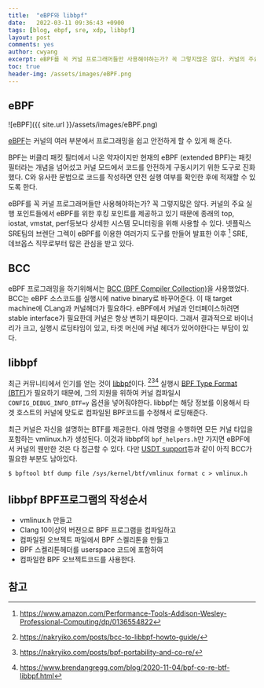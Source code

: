```yaml
---
title:  "eBPF와 libbpf"
date:   2022-03-11 09:36:43 +0900
tags: [blog, ebpf, sre, xdp, libbpf]
layout: post
comments: yes
author: cwyang
excerpt: eBPF를 꼭 커널 프로그래머들만 사용해야하는가? 꼭 그렇지많은 않다. 커널의 주요 실행 포인트들에서 eBPF를 위한 후킹 포인트를 제공하고 있기 때문에 종래의 top, iostat, vmstat, perf등보다 상세한 시스템 모니터링을 위해 사용할 수 있다. 넷플릭스 SRE팀의 브렌단 그렉이 eBPF를 이용한 여러가지 도구를 만들어 발표한 이후 SRE, 데브옵스 직무로부터 많은 관심을 받고 있다. 
toc: true
header-img: /assets/images/eBPF.png
---
```

## eBPF
![eBPF]({{ site.url }}/assets/images/eBPF.png)

[eBPF](https://ebpf.io/)는 커널의 여러 부분에서 프로그래밍을 쉽고 안전하게 할 수 있게 해 준다.

BPF는 버클리 패킷 필터에서 나온 약자이지만 현재의 eBPF (extended BPF)는 패킷 필터라는 개념을 넘어섰고
커널 모드에서 코드를 안전하게 구동시키기 위한 도구로 진화했다. C와 유사한 문법으로 코드를 작성하면
안전 실행 여부를 확인한 후에 적재할 수 있도록 한다.

eBPF를 꼭 커널 프로그래머들만 사용해야하는가? 꼭 그렇지많은 않다.
커널의 주요 실행 포인트들에서 eBPF를 위한 후킹 포인트를 제공하고 있기 때문에
종래의 top, iostat, vmstat, perf등보다 상세한
시스템 모니터링을 위해 사용할 수 있다. 넷플릭스 SRE팀의 브렌단 그렉이 eBPF를 이용한 여러가지 도구를 만들어 발표한 이후 [^1]
SRE, 데브옵스 직무로부터 많은 관심을 받고 있다. 

## BCC
eBPF 프로그래밍을 하기위해서는 [BCC (BPF Compiler Collection)](https://github.com/iovisor/bcc)을 사용했었다.
BCC는 eBPF 소스코드를 실행시에 native binary로 바꾸어준다.
이 때  target machine에 CLang과 커널헤더가 필요하다.
eBPF에서 커널과 인터페이스하려면 stable interface가 필요한데 커널은 항상 변하기 때문이다.
그래서 결과적으로 바이너리가 크고, 실행시 로딩타임이 있고, 타겟 머신에 커널 헤더가 있어야한다는 부담이 있다.

## libbpf
최근 커뮤니티에서 인기를 얻는 것이 [libbpf](https://github.com/libbpf/libbpf)이다. [^2][^3][^4]
실행시 [BPF Type Format (BTF)](https://www.kernel.org/doc/html/latest/bpf/btf.html#:~:text=1.-,Introduction,info%20for%20source%2Fline%20information.)가 필요하기 때문에, 그의 지원을 위하여  커널 컴파일시 `CONFIG_DEBUG_INFO_BTF=y`
옵션을 넣어줘야한다.
libbpf는 해당 정보를 이용해서 타겟 호스트의 커널에 맞도로 컴파일된 BPF코드를 수정해서 로딩해준다.

최근 커널은 자신을 설명하는 BTF를 제공한다.
아래 명령을 수행하면 모든 커널 타입을 포함하는 vmlinux.h가 생성된다.
이것과 libbpf의 `bpf_helpers.h`만 가지면 eBPF에서 커널의 웬만한 것은 다 접근할 수 있다.
다만 [USDT support](https://lwn.net/Articles/753601/)등과 같이 아직 BCC가 필요한 부분도 남아있다.

    $ bpftool btf dump file /sys/kernel/btf/vmlinux format c > vmlinux.h

## libbpf BPF프로그램의 작성순서

- vmlinux.h 만들고
- Clang 10이상의 버젼으로 BPF 프로그램을 컴파일하고
- 컴파일된 오브젝트 파일에서 BPF 스켈리톤을 만들고
- BPF 스켈리톤헤더를 userspace 코드에 포함하여
- 컴파일한 BPF 오브젝트코드를 사용한다.

## 참고

[^1]: <https://www.amazon.com/Performance-Tools-Addison-Wesley-Professional-Computing/dp/0136554822>
[^2]: <https://nakryiko.com/posts/bcc-to-libbpf-howto-guide/>
[^3]: <https://nakryiko.com/posts/bpf-portability-and-co-re/>
[^4]: <https://www.brendangregg.com/blog/2020-11-04/bpf-co-re-btf-libbpf.html>
